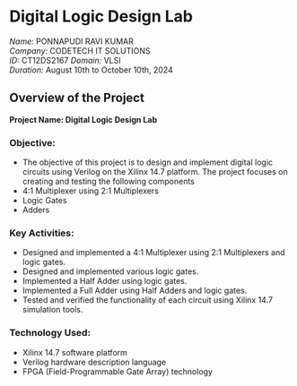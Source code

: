 # Digital Logic Design Lab

*Name:* PONNAPUDI RAVI KUMAR  
*Company:* CODETECH IT SOLUTIONS  
*ID:* CT12DS2167 
*Domain:* VLSI  
*Duration:* August 10th to October 10th, 2024

## Overview of the Project

**Project Name: Digital Logic Design Lab**

### Objective:
- The objective of this project is to design and implement digital logic circuits using Verilog on the Xilinx 14.7 platform. 
  The project focuses on creating and testing the following components
- 4:1 Multiplexer using 2:1 Multiplexers
- Logic Gates
- Adders

### Key Activities:
- Designed and implemented a 4:1 Multiplexer using 2:1 Multiplexers and logic gates.
- Designed and implemented various logic gates.
- Implemented a Half Adder using logic gates.
- Implemented a Full Adder using Half Adders and logic gates.
- Tested and verified the functionality of each circuit using Xilinx 14.7 simulation tools.

### Technology Used:
- Xilinx 14.7 software platform
- Verilog hardware description language
- FPGA (Field-Programmable Gate Array) technology
